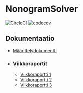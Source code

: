 # NonogramSolver
[![CircleCI](https://circleci.com/gh/lchz/NonogramSolver.svg?style=svg)](https://circleci.com/gh/lchz/NonogramSolver)
[![codecov](https://codecov.io/gh/lchz/NonogramSolver/branch/master/graph/badge.svg)](https://codecov.io/gh/lchz/NonogramSolver)

## Dokumentaatio

- [Määrittelydokumentti](https://github.com/lchz/NonogramSolver/blob/master/documentation/Maarittelydokumentti.md)

- ### Viikkoraportit
  - [Viikkoraportti 1](https://github.com/lchz/NonogramSolver/blob/master/documentation/Viikkoraportit/viikko-1.md)
  - [Viikkoraportti 2](https://github.com/lchz/NonogramSolver/blob/master/documentation/Viikkoraportit/viikko-2.md)
  - [Viikkoraportti 3](https://github.com/lchz/NonogramSolver/blob/master/documentation/Viikkoraportit/viikko-3.md)
